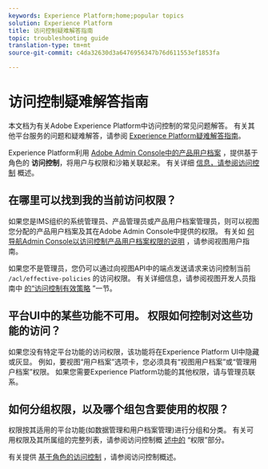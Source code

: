 ```yaml
---
keywords: Experience Platform;home;popular topics
solution: Experience Platform
title: 访问控制疑难解答指南
topic: troubleshooting guide
translation-type: tm+mt
source-git-commit: c4da32630d3a6476956347b76d611553ef1853fa

---
```



# 访问控制疑难解答指南

本文档为有关Adobe Experience Platform中访问控制的常见问题解答。 有关其他平台服务的问题和疑难解答，请参阅 [Experience Platform疑难解答指南](../landing/troubleshooting.md)。

Experience Platform利用 [Adobe Admin Console中的产品用户档案](http://adminconsole.adobe.com) ，提供基于角色的 **访问控制**，将用户与权限和沙箱关联起来。  有关详细 [信息，请参阅访问控制](home.md) 概述。

## 在哪里可以找到我的当前访问权限？

如果您是IMS组织的系统管理员、产品管理员或产品用户档案管理员，则可以视图您分配的产品用户档案及其在Adobe Admin Console中提供的权限。 有关如 [何导航Admin Console以访问控制产品用户档案权限的说明](./ui/overview.md) ，请参阅视图用户指南。

如果您不是管理员，您仍可以通过向视图API中的端点发送请求来访问控制当前 `/acl/effective-policies` 的访问权限。 有关详细信息，请参阅视图开发人员指南中 [的“访问控制有效策略](./api/effective-policies.md) ”一节。

## 平台UI中的某些功能不可用。 权限如何控制对这些功能的访问？

如果您没有特定平台功能的访问权限，该功能将在Experience Platform UI中隐藏或灰显。 例如，要视图“用户档案”选项卡，您必须具有“视图用户档案”或“管理用户档案”权限。 如果您需要Experience Platform功能的其他权限，请与管理员联系。

## 如何分组权限，以及哪个组包含要使用的权限？

权限按其适用的平台功能(如数据管理和用户档案管理)进行分组和分类。 有关可用权限及其所属组的完整列表，请参阅访问控制概 [述中的](home.md#permissions) “权限”部分。

有关提供 [基于角色的访问控制](home.md) ，请参阅访问控制概述。